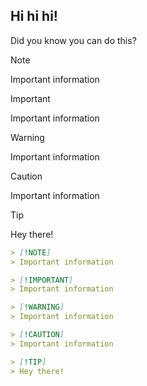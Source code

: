## Hi hi hi!

Did you know you can do this?

> [!NOTE]
> Important information

> [!IMPORTANT]
> Important information

> [!WARNING]
> Important information

> [!CAUTION]
> Important information

> [!TIP]
> Hey there!

```md
> [!NOTE]
> Important information

> [!IMPORTANT]
> Important information

> [!WARNING]
> Important information

> [!CAUTION]
> Important information

> [!TIP]
> Hey there!
```
